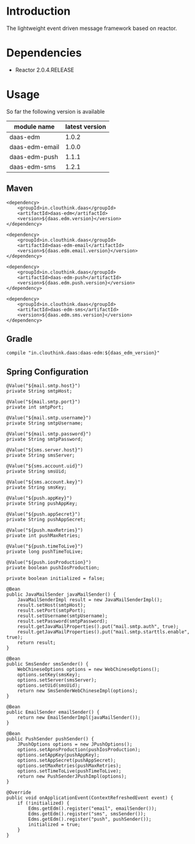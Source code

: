 # Introduction

The lightweight event driven message framework based on reactor.

# Dependencies

* Reactor 2.0.4.RELEASE

# Usage

So far the following version is available 

module name | latest version
------|------
daas-edm|1.0.2
daas-edm-email|1.0.0
daas-edm-push|1.1.1
daas-edm-sms|1.2.1

## Maven

    <dependency>
        <groupId>in.clouthink.daas</groupId>
        <artifactId>daas-edm</artifactId>
        <version>${daas.edm.version}</version>
    </dependency>

    <dependency>
        <groupId>in.clouthink.daas</groupId>
        <artifactId>daas-edm-email</artifactId>
        <version>${daas.edm.email.version}</version>
    </dependency>

    <dependency>
        <groupId>in.clouthink.daas</groupId>
        <artifactId>daas-edm-push</artifactId>
        <version>${daas.edm.push.version}</version>
    </dependency>

    <dependency>
        <groupId>in.clouthink.daas</groupId>
        <artifactId>daas-edm-sms</artifactId>
        <version>${daas.edm.sms.version}</version>
    </dependency>

## Gradle

    compile "in.clouthink.daas:daas-edm:${daas_edm_version}"


## Spring Configuration

    @Value("${mail.smtp.host}")
    private String smtpHost;
    
    @Value("${mail.smtp.port}")
    private int smtpPort;
    
    @Value("${mail.smtp.username}")
    private String smtpUsername;
    
    @Value("${mail.smtp.password}")
    private String smtpPassword;
    
    @Value("${sms.server.host}")
    private String smsServer;
    
    @Value("${sms.account.uid}")
    private String smsUid;
    
    @Value("${sms.account.key}")
    private String smsKey;
    
    @Value("${push.appKey}")
    private String pushAppKey;
    
    @Value("${push.appSecret}")
    private String pushAppSecret;
    
    @Value("${push.maxRetries}")
    private int pushMaxRetries;
    
    @Value("${push.timeToLive}")
    private long pushTimeToLive;
    
    @Value("${push.iosProduction}")
    private boolean pushIosProduction;

    private boolean initialized = false;

    @Bean
    public JavaMailSender javaMailSender() {
        JavaMailSenderImpl result = new JavaMailSenderImpl();
        result.setHost(smtpHost);
        result.setPort(smtpPort);
        result.setUsername(smtpUsername);
        result.setPassword(smtpPassword);
        result.getJavaMailProperties().put("mail.smtp.auth", true);
        result.getJavaMailProperties().put("mail.smtp.starttls.enable", true);
        return result;
    }
    
    @Bean
    public SmsSender smsSender() {
        WebChineseOptions options = new WebChineseOptions();
        options.setKey(smsKey);
        options.setServer(smsServer);
        options.setUid(smsUid);
        return new SmsSenderWebChineseImpl(options);
    }
    
    @Bean
    public EmailSender emailSender() {
        return new EmailSenderImpl(javaMailSender());
    }
    
    @Bean
    public PushSender pushSender() {
        JPushOptions options = new JPushOptions();
        options.setApnsProduction(pushIosProduction);
        options.setAppKey(pushAppKey);
        options.setAppSecret(pushAppSecret);
        options.setMaxRetries(pushMaxRetries);
        options.setTimeToLive(pushTimeToLive);
        return new PushSenderJPushImpl(options);
    }

    @Override
    public void onApplicationEvent(ContextRefreshedEvent event) {
        if (!initialized) {
            Edms.getEdm().register("email", emailSender());
            Edms.getEdm().register("sms", smsSender());
            Edms.getEdm().register("push", pushSender());
            initialized = true;
        }
    }
    
